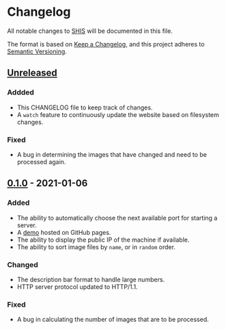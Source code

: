 # Changelog
All notable changes to [SHIS](https://github.com/nikhilweee/shis) will be documented in this file.

The format is based on [Keep a Changelog](https://keepachangelog.com/en/1.0.0/),
and this project adheres to [Semantic Versioning](https://semver.org/spec/v2.0.0.html).

## [Unreleased]
### Addded
- This CHANGELOG file to keep track of changes.
- A `watch` feature to continuously update the website based on filesystem changes.

### Fixed
- A bug in determining the images that have changed and need to be processed again.


## [0.1.0] - 2021-01-06
### Added
- The ability to automatically choose the next available port for starting a server.
- A [demo](https://nikhilweee.github.io/shis) hosted on GitHub pages.
- The ability to display the public IP of the machine if available.
- The ability to sort image files by `name`, or in `random` order.

### Changed
- The description bar format to handle large numbers.
- HTTP server protocol updated to HTTP/1.1.

### Fixed
- A bug in calculating the number of images that are to be processed.

[Unreleased]: https://github.com/nikhilweee/shis/compare/v1.0.0...HEAD
[0.1.0]: https://github.com/nikhilweee/shis/releases/tag/v0.1